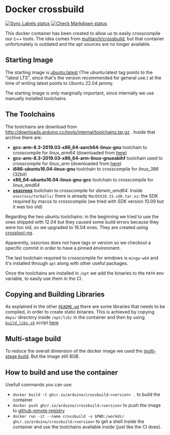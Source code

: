 # Docker crossbuild

[![Sync Labels status](https://github.com/arduino/crossbuild/actions/workflows/sync-labels.yml/badge.svg)](https://github.com/arduino/crossbuild/actions/workflows/sync-labels.yml)
[![Check Markdown status](https://github.com/arduino/crossbuild/actions/workflows/check-markdown-task.yml/badge.svg)](https://github.com/arduino/crossbuild/actions/workflows/check-markdown-task.yml)

This docker container has been created to allow us to easily crosscompile our c++ tools. The idea comes from [multiarch/crossbuild](https://github.com/multiarch/crossbuild), but that container unfortunately is outdated and the apt sources are no longer available.

## Starting Image
The starting image is [ubuntu:latest](https://hub.docker.com/_/ubuntu) (The ubuntu:latest tag points to the "latest LTS", since that's the version recommended for general use.) at the time of writing latest points to Ubuntu 22.04 jammy.

The starting image is only marginally important, since internally we use manually installed toolchains.

## The Toolchains
The toolchains are download from http://downloads.arduino.cc/tools/internal/toolchains.tar.gz .
Inside that archive there are:
- **gcc-arm-8.3-2019.03-x86_64-aarch64-linux-gnu** toolchain to crosscompile for *linux_arm64* (downloaded from [here](https://developer.arm.com/-/media/Files/downloads/gnu-a/8.3-2019.03/binrel/gcc-arm-8.3-2019.03-x86_64-aarch64-linux-gnu.tar.xz))
- **gcc-arm-8.3-2019.03-x86_64-arm-linux-gnueabihf** toolchain used to crosscompile for *linux_arm* (downloaded from [here](https://developer.arm.com/-/media/Files/downloads/gnu-a/8.3-2019.03/binrel/gcc-arm-8.3-2019.03-x86_64-arm-linux-gnueabihf.tar.xz))
- **i686-ubuntu16.04-linux-gnu** toolchain to crosscompile for *linux_386* (32bit)
- **x86_64-ubuntu16.04-linux-gnu-gcc** toolchain to crosscompile for *linux_amd64*
- [**osxcross**](https://github.com/tpoechtrager/osxcross) toolchain to crosscompile for *darwin_amd64*. Inside `osxcross/tarballs/` there is already `MacOSX10.15.sdk.tar.xz`: the SDK required by macos to crosscompile (we tried with SDK version 10.09 but it was too old)

Regarding the two ubuntu toolchains: in the beginning we tried to use the ones shipped with 12.04 but they caused some build errors because they were too old, so we upgraded to 16.04 ones. They are created using [crosstool-ng](https://github.com/crosstool-ng/crosstool-ng).

Apparently, osxcross does not have tags or version so we checkout a specific commit in order to have a pinned environment.

The last toolchain required to crosscompile for windows is `mingw-w64` and it's installed through `apt` along with other useful packages.

Once the toolchains are installed in `/opt` we add the binaries to the `PATH` env variable, to easily use them in the CI.

## Copying and Building Libraries
As explained in the other [`README.md`](deps/README.md) there are some libraries that needs to be compiled, in order to create static binaries. This is achieved by copying `deps/` directory inside `/opt/lib/` in the container and then by using [`build_libs.sh`](deps/build_libs.sh) script [here](Dockerfile#L53-L59)

## Multi-stage build
To reduce the overall dimension of the docker image we used the  [multi-stage build](https://learnk8s.io/blog/smaller-docker-images). But the image still 8GB.

## How to build and use the container
Usefull commands you can use:
- `docker build -t ghcr.io/arduino/crossbuild:<version> .` to build the container
- `docker push ghcr.io/arduino/crossbuild:<version>` to push the image to [github remote registry](https://docs.github.com/en/packages/guides/container-guides-for-github-packages)
- `docker run -it --name crossbuild -v $PWD:/workdir ghcr.io/arduino/crossbuild:<version>` to get a shell inside the container and use the toolchains available inside (just like the CI does).
